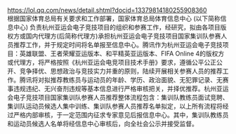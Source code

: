 <p><a href="https://lol.qq.com/news/detail.shtml?docid=13379814180255908360" target="_blank" rel="nofollow noopener" translate="no"><span class="invisible">https://</span><span class="ellipsis">lol.qq.com/news/detail.shtml?d</span><span class="invisible">ocid=13379814180255908360</span></a><br />根据国家体育总局有关要求和工作部署，国家体育总局体育信息中心 (以下简称信息中心) 负责杭州亚运会电子竞技项目的组织和参赛工作，经研究，拟由各项目版权方或国内代理方(后简称代理方)承担杭州亚运会电子竞技项目国家集训队参赛人员推荐工作，并于规定时间将名单报至信息中心。腾讯作为杭州亚运会电子竞技项目：英雄联盟、王者荣耀亚运版本、和平精英亚运版本、FIFA Online 4的版权方或代理方，将严格按照《杭州亚运会电竞项目技术手册》要求，遵循公平公正公开、竞争择优、思想政治与竞技实力并重的原则，陆续开展相关参赛人员的推荐工作。腾讯将对拟推荐教练员与运动员的年龄、学历、政治面貌、无犯罪记录、无赛事违规违纪、无兴奋剂违规等基本信息进行严格审核把关，并择优推荐。杭州亚运会电子竞技项目国家集训队参赛人员推荐整体流程包含：集训队教练员面试竞聘、集训队运动员候选人集中训练、集训队参赛人员推荐名单拟定，以上所有流程将经过严格内部审核，于一定范围内征求专家意见后报信息中心。其中，集训队教练员和运动员候选人名单将经信息中心审核后，向全社会公示并接受监督。</p>
